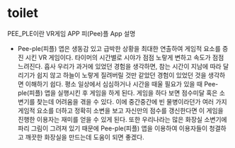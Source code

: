 # toilet
PEE_PLE이란 VR게임 APP
피(Pee)플 App 설명

 - Pee-ple(피플) 앱은 생동감 있고 급박한 상황을 최대한 연출하여 게임적 요소를 증진 시킨 VR 게임이다. 타이머의 시간별로 시야가 점점 노랗게 변하고 속도가 점점 느려진다. 흡사 우리가 과거에 있었던 경험을 생각하면, 참는 시간이 지남에 따라 달리기가 쉽지 않고 하늘이 노랗게 질려버릴 것만 같았던 경험이 있었던 것을 생각하면 이해하기 쉽다. 
 평소 일상에서 심심하거나 시간을 때울 필요가 있을 때 Pee-ple(피플) 앱을 실행시킨 후 게임을 하게 된다. 게임을 하다 보면 점수미달 혹은 소변기를 찾는데 어려움을 겪을 수 있다. 이에 중간중간에 빈 물병이라던가 여러 가지 게임적 요소를 더하고 정확히 소변을 보고 자신만의 점수를 갱신한다면 이 게임을 진행한 이용자는 재미를 얻을 수 있게 된다. 또한 우리나라는 많은 화장실 소변기에 파리 그림이 그려져 있기 때문에 Pee-ple(피플) 앱을 이용하여 이용자들이 청결하고 깨끗한 화장실을 만드는데 도움이 되면 좋겠다.
